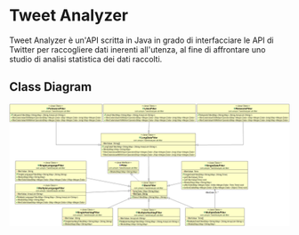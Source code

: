 # Tweet Analyzer
Tweet Analyzer è un'API scritta in Java in grado di interfacciare le API di Twitter per raccogliere dati inerenti all'utenza,
al fine di affrontare uno studio di analisi statistica dei dati raccolti.

## Class Diagram

![](FilterPackage.png)
